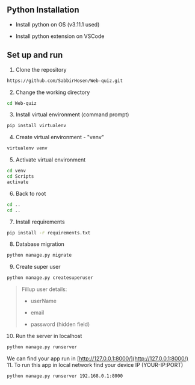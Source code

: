 ## Python Installation

- Install python on OS (v3.11.1 used)

- Install python extension on VSCode

## Set up and run

1. Clone the repository

```bash
https://github.com/SabbirHosen/Web-quiz.git
```

2. Change the working directory

```bash
cd Web-quiz
```

3. Install virtual environment (command prompt)

```bash
pip install virtualenv
```

4. Create virtual environment - "venv"

```bash
virtualenv venv
```

5. Activate virtual environment

```bash
cd venv
cd Scripts
activate
```

6. Back to root

```bash
cd ..
cd ..
```

7. Install requirements

```bash
pip install -r requirements.txt
```

8. Database migration

```bash
python manage.py migrate
```

9. Create super user

```bash
python manage.py createsuperuser
```

> Fillup user details:
>
> - userName
>
> - email
>
> - password (hidden field)

10. Run the server in localhost

```bash
python manage.py runserver
```
We can find your app run in [http://127.0.0.1:8000/](http://127.0.0.1:8000/)
<br>
11. To run this app in local network find your device IP (YOUR-IP:PORT)
```bash
python manage.py runserver 192.168.0.1:8000
```
